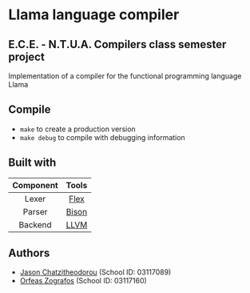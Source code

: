 # **Llama language compiler**
## E.C.E. - N.T.U.A. Compilers class semester project
Implementation of a compiler for the functional programming language Llama

## Compile
- `make` to create a production version
- `make debug` to compile with debugging information

## Built with
| Component | Tools |
|   :---:   | :---: |
|   Lexer   | [Flex](https://github.com/westes/flex/releases)  |
|   Parser  | [Bison](https://www.gnu.org/software/bison/)     |
|   Backend | [LLVM](https://llvm.org/)                        |

## Authors
- [Jason Chatzitheodorou](https://github.com/JasonChatzitheodorou) (School ID: 03117089)
- [Orfeas Zografos](https://github.com/ZOrfeas) (School ID: 03117160)
